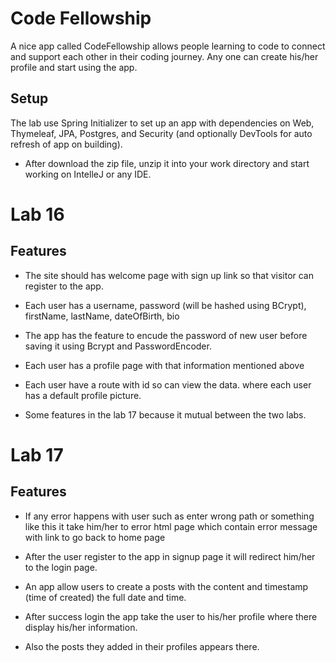 # Code Fellowship

A nice app called CodeFellowship allows people learning to code to connect and support each other in their coding journey. Any one can create his/her profile and start using the app.

## Setup

The lab use Spring Initializer to set up an app with dependencies on Web, Thymeleaf, JPA, Postgres, and Security (and optionally DevTools for auto refresh of app on building).

- After download the zip file, unzip it into your work directory and start working on IntelleJ or any IDE.

# Lab 16

## Features

- The site should has welcome page with sign up link so that visitor can register to the app.

- Each user has a username, password (will be hashed using BCrypt), firstName, lastName, dateOfBirth, bio

- The app has the feature to encude the password of new user before saving it using Bcrypt and PasswordEncoder.

- Each user has a profile page with that information mentioned above

- Each user have a route with id so can view the data. where each user has a default profile picture.

- Some features in the lab 17 because it mutual between the two labs.

# Lab 17

## Features

- If any error happens with user such as enter wrong path or something like this it take him/her to error html page which contain error message with link to go back to home page

- After the user register to the app in signup page it will redirect him/her to the login page.

- An app allow users to create a posts with the content and timestamp (time of created) the full date and time.

- After success login the app take the user to his/her profile where there display his/her information.

- Also the posts they added in their profiles appears there.

